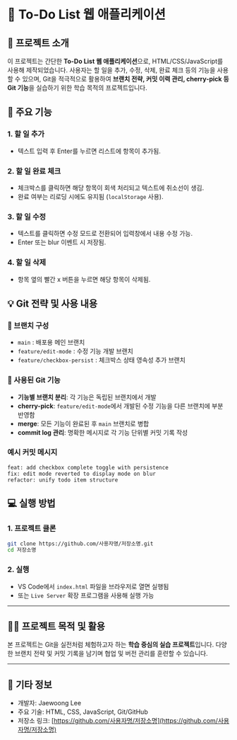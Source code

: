 # 📝 To-Do List 웹 애플리케이션

## 📌 프로젝트 소개

이 프로젝트는 간단한 **To-Do List 웹 애플리케이션**으로, HTML/CSS/JavaScript를 사용해 제작되었습니다. 사용자는 할 일을 추가, 수정, 삭제, 완료 체크 등의 기능을 사용할 수 있으며, Git을 적극적으로 활용하여 **브랜치 전략, 커밋 이력 관리, cherry-pick 등 Git 기능**을 실습하기 위한 학습 목적의 프로젝트입니다.

## 🔧 주요 기능

### 1. 할 일 추가

* 텍스트 입력 후 Enter를 누르면 리스트에 항목이 추가됨.

### 2. 할 일 완료 체크

* 체크박스를 클릭하면 해당 항목이 회색 처리되고 텍스트에 취소선이 생김.
* 완료 여부는 리로딩 시에도 유지됨 (`localStorage` 사용).

### 3. 할 일 수정

* 텍스트를 클릭하면 수정 모드로 전환되어 입력창에서 내용 수정 가능.
* Enter 또는 blur 이벤트 시 저장됨.

### 4. 할 일 삭제

* 항목 옆의 빨간 x 버튼을 누르면 해당 항목이 삭제됨.

## 💡 Git 전략 및 사용 내용

### 📂 브랜치 구성

* `main` : 배포용 메인 브랜치
* `feature/edit-mode` : 수정 기능 개발 브랜치
* `feature/checkbox-persist` : 체크박스 상태 영속성 추가 브랜치

### 🔀 사용된 Git 기능

* **기능별 브랜치 분리**: 각 기능은 독립된 브랜치에서 개발
* **cherry-pick**: `feature/edit-mode`에서 개발된 수정 기능을 다른 브랜치에 부분 반영함
* **merge**: 모든 기능이 완료된 후 `main` 브랜치로 병합
* **commit log 관리**: 명확한 메시지로 각 기능 단위별 커밋 기록 작성

### 예시 커밋 메시지

```
feat: add checkbox complete toggle with persistence
fix: edit mode reverted to display mode on blur
refactor: unify todo item structure
```

## 💻 실행 방법

### 1. 프로젝트 클론

```bash
git clone https://github.com/사용자명/저장소명.git
cd 저장소명
```

### 2. 실행

* VS Code에서 `index.html` 파일을 브라우저로 열면 실행됨
* 또는 `Live Server` 확장 프로그램을 사용해 실행 가능

---

## 🙋‍♂️ 프로젝트 목적 및 활용

본 프로젝트는 Git을 실전처럼 체험하고자 하는 **학습 중심의 실습 프로젝트**입니다. 다양한 브랜치 전략 및 커밋 기록을 남기며 협업 및 버전 관리를 훈련할 수 있습니다.

---

## 📎 기타 정보

* 개발자: Jaewoong Lee
* 주요 기술: HTML, CSS, JavaScript, Git/GitHub
* 저장소 링크: [https://github.com/사용자명/저장소명](https://github.com/사용자명/저장소명)
